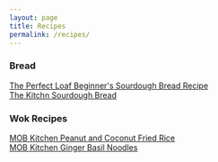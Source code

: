 ```yaml
---
layout: page
title: Recipes
permalink: /recipes/
---
```


### Bread
[The Perfect Loaf Beginner's Sourdough Bread Recipe](https://www.theperfectloaf.com/beginners-sourdough-bread/)  
[The Kitchn Sourdough Bread](https://www.thekitchn.com/how-to-make-sourdough-bread-224367)  

### Wok Recipes
[MOB Kitchen Peanut and Coconut Fried Rice](https://www.mobkitchen.co.uk/recipes/peanut-fried-rice)  
[MOB Kitchen Ginger Basil Noodles](https://www.mobkitchen.co.uk/recipes/ginger-basil-noodles)  
